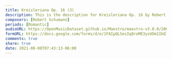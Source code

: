 ```yaml
---
title: Kreisleriana Op. 16 (3)
description: This is the description for Kreisleriana Op. 16 by Robert Schumann
composers: [Robert Schumann]
periods: [Romantic]
audioURL: https://OpenMusicDataset.github.io/Maestro/maestro-v3.0.0/2009/MIDI-Unprocessed_05_R1_2009_03-05_ORIG_MID--AUDIO_05_R1_2009_05_R1_2009_03_WAV.midi
formURL: https://docs.google.com/forms/d/e/1FAIpQLSesIq8roME3ysUOm1IkQlx6Rd1OVZZx5uK4W3BTjEKIjhb0QA/viewform
comments: true
share: true
date: 2021-08-08T07:43:13-06:00
---
```

